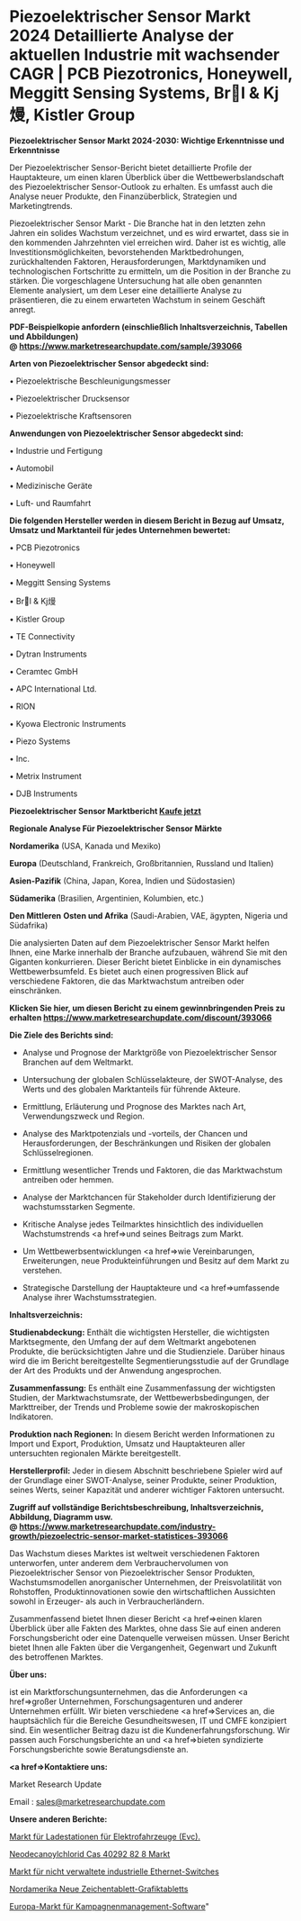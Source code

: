# Piezoelektrischer Sensor Markt 2024 Detaillierte Analyse der aktuellen Industrie mit wachsender CAGR | PCB Piezotronics, Honeywell, Meggitt Sensing Systems, Brl & Kj熳, Kistler Group

<strong>Piezoelektrischer Sensor Markt 2024-2030: Wichtige Erkenntnisse und Erkenntnisse</strong>

Der Piezoelektrischer Sensor-Bericht bietet detaillierte Profile der Hauptakteure, um einen klaren Überblick über die Wettbewerbslandschaft des Piezoelektrischer Sensor-Outlook zu erhalten. Es umfasst auch die Analyse neuer Produkte, den Finanzüberblick, Strategien und Marketingtrends.

Piezoelektrischer Sensor Markt - Die Branche hat in den letzten zehn Jahren ein solides Wachstum verzeichnet, und es wird erwartet, dass sie in den kommenden Jahrzehnten viel erreichen wird. Daher ist es wichtig, alle Investitionsmöglichkeiten, bevorstehenden Marktbedrohungen, zurückhaltenden Faktoren, Herausforderungen, Marktdynamiken und technologischen Fortschritte zu ermitteln, um die Position in der Branche zu stärken. Die vorgeschlagene Untersuchung hat alle oben genannten Elemente analysiert, um dem Leser eine detaillierte Analyse zu präsentieren, die zu einem erwarteten Wachstum in seinem Geschäft anregt.

<strong><b>PDF-Beispielkopie anfordern (einschließlich Inhaltsverzeichnis, Tabellen und Abbildungen) @ </b></strong><strong><a href=https://www.marketresearchupdate.com/sample/393066><strong>https://www.marketresearchupdate.com/sample/393066</u></a></strong></strong>

<strong>Arten von Piezoelektrischer Sensor abgedeckt sind:</strong>

• Piezoelektrische Beschleunigungsmesser

• Piezoelektrischer Drucksensor

• Piezoelektrische Kraftsensoren

<strong>Anwendungen von Piezoelektrischer Sensor abgedeckt sind:</strong>

• Industrie und Fertigung

• Automobil

• Medizinische Geräte

• Luft- und Raumfahrt

<strong>Die folgenden Hersteller werden in diesem Bericht in Bezug auf Umsatz, Umsatz und Marktanteil für jedes Unternehmen bewertet:</strong>

• PCB Piezotronics

• Honeywell

• Meggitt Sensing Systems

• Brl & Kj熳

• Kistler Group

• TE Connectivity

• Dytran Instruments

• Ceramtec GmbH

• APC International Ltd.

• RION

• Kyowa Electronic Instruments

• Piezo Systems

• Inc.

• Metrix Instrument

• DJB Instruments

<strong>Piezoelektrischer Sensor Marktbericht <a href=https://www.marketresearchupdate.com/buynow/393066>Kaufe jetzt</a></strong>

<strong>Regionale Analyse Für Piezoelektrischer Sensor Märkte</strong>

<strong>Nordamerika</strong> (USA, Kanada und Mexiko)

<strong>Europa</strong> (Deutschland, Frankreich, Großbritannien, Russland und Italien)

<strong>Asien-Pazifik</strong> (China, Japan, Korea, Indien und Südostasien)

<strong>Südamerika</strong> (Brasilien, Argentinien, Kolumbien, etc.)

<strong>Den Mittleren</strong> <strong>Osten und Afrika</strong> (Saudi-Arabien, VAE, ägypten, Nigeria und Südafrika)

Die analysierten Daten auf dem Piezoelektrischer Sensor Markt helfen Ihnen, eine Marke innerhalb der Branche aufzubauen, während Sie mit den Giganten konkurrieren. Dieser Bericht bietet Einblicke in ein dynamisches Wettbewerbsumfeld. Es bietet auch einen progressiven Blick auf verschiedene Faktoren, die das Marktwachstum antreiben oder einschränken.

<strong>Klicken Sie hier, um diesen Bericht zu einem gewinnbringenden Preis zu erhalten
</strong><strong><a href=https://www.marketresearchupdate.com/discount/393066>https://www.marketresearchupdate.com/discount/393066</b></u></strong></a>

<strong>Die Ziele des Berichts sind:</strong>

- Analyse und Prognose der Marktgröße von Piezoelektrischer Sensor Branchen auf dem Weltmarkt.

- Untersuchung der globalen Schlüsselakteure, der SWOT-Analyse, des Werts und des globalen Marktanteils für führende Akteure.

- Ermittlung, Erläuterung und Prognose des Marktes nach Art, Verwendungszweck und Region.

- Analyse des Marktpotenzials und -vorteils, der Chancen und Herausforderungen, der Beschränkungen und Risiken der globalen Schlüsselregionen.

- Ermittlung wesentlicher Trends und Faktoren, die das Marktwachstum antreiben oder hemmen.

- Analyse der Marktchancen für Stakeholder durch Identifizierung der wachstumsstarken Segmente.

- Kritische Analyse jedes Teilmarktes hinsichtlich des individuellen Wachstumstrends <a href=>und</a> seines Beitrags zum Markt.

- Um Wettbewerbsentwicklungen <a href=>wie</a> Vereinbarungen, Erweiterungen, neue Produkteinführungen und Besitz auf dem Markt zu verstehen.

- Strategische Darstellung der Hauptakteure und <a href=>umfas</a>sende Analyse ihrer Wachstumsstrategien.

<strong>Inhaltsverzeichnis:</strong>

<strong>Studienabdeckung:</strong> Enthält die wichtigsten Hersteller, die wichtigsten Marktsegmente, den Umfang der auf dem Weltmarkt angebotenen Produkte, die berücksichtigten Jahre und die Studienziele. Darüber hinaus wird die im Bericht bereitgestellte Segmentierungsstudie auf der Grundlage der Art des Produkts und der Anwendung angesprochen.

<strong>Zusammenfassung:</strong> Es enthält eine Zusammenfassung der wichtigsten Studien, der Marktwachstumsrate, der Wettbewerbsbedingungen, der Markttreiber, der Trends und Probleme sowie der makroskopischen Indikatoren.

<strong>Produktion nach Regionen:</strong> In diesem Bericht werden Informationen zu Import und Export, Produktion, Umsatz und Hauptakteuren aller untersuchten regionalen Märkte bereitgestellt.

<strong>Herstellerprofil:</strong> Jeder in diesem Abschnitt beschriebene Spieler wird auf der Grundlage einer SWOT-Analyse, seiner Produkte, seiner Produktion, seines Werts, seiner Kapazität und anderer wichtiger Faktoren untersucht.

<strong><b>Zugriff auf vollständige Berichtsbeschreibung, Inhaltsverzeichnis, Abbildung, Diagramm usw. @ </b></strong><strong><a href=https://www.marketresearchupdate.com/industry-growth/piezoelectric-sensor-market-statistices-393066>https://www.marketresearchupdate.com/industry-growth/piezoelectric-sensor-market-statistices-393066</a></strong>

Das Wachstum dieses Marktes ist weltweit verschiedenen Faktoren unterworfen, unter anderem dem Verbrauchervolumen von Piezoelektrischer Sensor von Piezoelektrischer Sensor Produkten, Wachstumsmodellen anorganischer Unternehmen, der Preisvolatilität von Rohstoffen, Produktinnovationen sowie den wirtschaftlichen Aussichten sowohl in Erzeuger- als auch in Verbraucherländern.

Zusammenfassend bietet Ihnen dieser Bericht <a href=>einen</a> klaren Überblick über alle Fakten des Marktes, ohne dass Sie auf einen anderen Forschungsbericht oder eine Datenquelle verweisen müssen. Unser Bericht bietet Ihnen alle Fakten über die Vergangenheit, Gegenwart und Zukunft des betroffenen Marktes.

<strong>Über uns:</strong>

 ist ein Marktforschungsunternehmen, das die Anforderungen <a href=>großer</a> Unternehmen, Forschungsagenturen und anderer Unternehmen erfüllt. Wir bieten verschiedene <a href=>Services</a> an, die hauptsächlich für die Bereiche Gesundheitswesen, IT und CMFE konzipiert sind. Ein wesentlicher Beitrag dazu ist die Kundenerfahrungsforschung. Wir passen auch Forschungsberichte an und <a href=>bieten</a> syndizierte Forschungsberichte sowie Beratungsdienste an.

<strong><a href=>Kontaktiere uns:</a></strong>

Market Research Update

Email : sales@marketresearchupdate.com

<strong>Unsere anderen Berichte:</strong>

<a href=https://www.linkedin.com/pulse/electric-vehicle-charchargepoint-evc-market>Markt für Ladestationen für Elektrofahrzeuge (Evc).</a>

<a href=https://www.linkedin.com/pulse/neodecanoyl-chloride-cas-40292-82-8-market-1f>Neodecanoylchlorid Cas 40292 82 8 Markt</a>

<a href=https://www.linkedin.com/pulse/unmanaged-industrial-ethernet-switches-market-3f>Markt für nicht verwaltete industrielle Ethernet-Switches</a>

<a href=https://www.linkedin.com/pulse/north-america-new-drawing-tablet-graphics-tablets>Nordamerika Neue Zeichentablett-Grafiktabletts</a>

<a href=https://www.linkedin.com/pulse/europe-campaign-management-software-market-klgrf/>Europa-Markt für Kampagnenmanagement-Software</a>"
